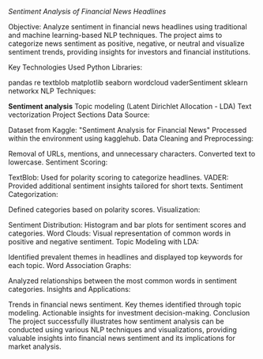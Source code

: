 *Sentiment Analysis of Financial News Headlines*

Objective: Analyze sentiment in financial news headlines using traditional and machine learning-based NLP techniques. The project aims to categorize news sentiment as positive, negative, or neutral and visualize sentiment trends, providing insights for investors and financial institutions.

Key Technologies Used
Python Libraries:

pandas
re
textblob
matplotlib
seaborn
wordcloud
vaderSentiment
sklearn
networkx
NLP Techniques:

**Sentiment analysis**
Topic modeling (Latent Dirichlet Allocation - LDA)
Text vectorization
Project Sections
Data Source:

Dataset from Kaggle: "Sentiment Analysis for Financial News"
Processed within the environment using kagglehub.
Data Cleaning and Preprocessing:

Removal of URLs, mentions, and unnecessary characters.
Converted text to lowercase.
Sentiment Scoring:

TextBlob: Used for polarity scoring to categorize headlines.
VADER: Provided additional sentiment insights tailored for short texts.
Sentiment Categorization:

Defined categories based on polarity scores.
Visualization:

Sentiment Distribution: Histogram and bar plots for sentiment scores and categories.
Word Clouds: Visual representation of common words in positive and negative sentiment.
Topic Modeling with LDA:

Identified prevalent themes in headlines and displayed top keywords for each topic.
Word Association Graphs:

Analyzed relationships between the most common words in sentiment categories.
Insights and Applications:

Trends in financial news sentiment.
Key themes identified through topic modeling.
Actionable insights for investment decision-making.
Conclusion
The project successfully illustrates how sentiment analysis can be conducted using various NLP techniques and visualizations, providing valuable insights into financial news sentiment and its implications for market analysis.
